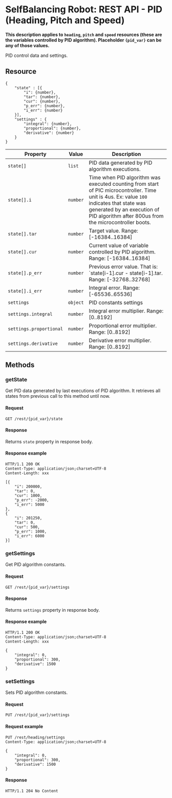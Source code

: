 # SelfBalancing Robot: REST API - PID (Heading, Pitch and Speed)
**This description applies to `heading`, `pitch` and `speed` resources (these are the variables controlled by PID algorithm). Placeholder `{pid_var}` can be any of those values.**

PID control data and settings.

## Resource
	{
		"state" : [{
			"i": {number},
			"tar": {number},
			"cur": {number},
			"p_err": {number},
			"i_err": {number}
		}],
		"settings" : {
			"integral": {number},
			"proportional": {number},
			"derivative": {number}
		}
	}

|Property|Value|Description|
|---|---|---|
|`state[]`|`list`|PID data generated by PID algorithm executions.|
|`state[].i`|`number`|Time when PID algorithm was executed counting from start of PIC microcontroller. Time unit is 4us. Ex: value `100` indicates that state was generated by an execution of PID algorithm after 800us from the microcontroller boots.|
|`state[].tar`|`number`|Target value. Range: [-16384..16384]|
|`state[].cur`|`number`|Current value of variable controlled by PID algorithm. Range: [-16384..16384]|
|`state[].p_err`|`number`|Previous error value. That is: `state[i-1].cur - state[i-1].tar. Range: [-32768..32768]|
|`state[].i_err`|`number`|Integral error. Range: [-65536..65536]|
|`settings`|`object`|PID constants settings|
|`settings.integral`|`number`|Integral error multiplier. Range: [0..8192]|
|`settings.proportional`|`number`|Proportional error multiplier. Range: [0..8192]|
|`settings.derivative`|`number`|Derivative error multiplier. Range: [0..8192]|

## Methods
### getState
Get PID data generated by last executions of PID algorithm. It retrieves all states from previous call to this method until now.
#### Request
```
GET /rest/{pid_var}/state
```
#### Response
Returns `state` property in response body.
#### Response example
```
HTTP/1.1 200 OK
Content-Type: application/json;charset=UTF-8
Content-Length: xxx

[{
	"i": 200000,
	"tar": 0,
	"cur": 1000,
	"p_err": -2000,
	"i_err": 5000
},
{
	"i": 201250,
	"tar": 0,
	"cur": 500,
	"p_err": 1000,
	"i_err": 6000
}]
```

### getSettings
Get PID algorithm constants.
#### Request
```
GET /rest/{pid_var}/settings
```
#### Response
Returns `settings` property in response body.
#### Response example
```
HTTP/1.1 200 OK
Content-Type: application/json;charset=UTF-8
Content-Length: xxx

{
	"integral": 0,
	"proportional": 300,
	"derivative": 1500
}
```

### setSettings
Sets PID algorithm constants.
#### Request
```
PUT /rest/{pid_var}/settings
```
#### Request example
```
PUT /rest/heading/settings
Content-Type: application/json;charset=UTF-8

{
	"integral": 0,
	"proportional": 300,
	"derivative": 1500
}
```
#### Response
```
HTTP/1.1 204 No Content
```